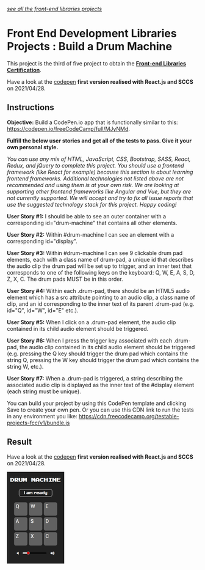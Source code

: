 *[see all the front-end libraries projects](https://github.com/s-manguy/projects/tree/main/front-end-libraries)*



# Front End Development Libraries Projects : Build a Drum Machine
This project is the third of five project to obtain the [**Front-end Libraries Certification**](https://www.freecodecamp.org/certification/fcc3ab085a4-3e2d-4160-a445-50914111cc0d/front-end-libraries).

Have a look at the [codepen](https://codepen.io/s-manguy/full/YzNMvgV) **first version realised with React.js and SCCS** on 2021/04/28.

## Instructions
**Objective:** Build a CodePen.io app that is functionally similar to this: https://codepen.io/freeCodeCamp/full/MJyNMd.

**Fulfill the below user stories and get all of the tests to pass. Give it your own personal style.**

*You can use any mix of HTML, JavaScript, CSS, Bootstrap, SASS, React, Redux, and jQuery to complete this project. You should use a frontend framework (like React for example) because this section is about learning frontend frameworks. Additional technologies not listed above are not recommended and using them is at your own risk. We are looking at supporting other frontend frameworks like Angular and Vue, but they are not currently supported. We will accept and try to fix all issue reports that use the suggested technology stack for this project. Happy coding!*

**User Story #1:** I should be able to see an outer container with a corresponding id="drum-machine" that contains all other elements.

**User Story #2:** Within #drum-machine I can see an element with a corresponding id="display".

**User Story #3:** Within #drum-machine I can see 9 clickable drum pad elements, each with a class name of drum-pad, a unique id that describes the audio clip the drum pad will be set up to trigger, and an inner text that corresponds to one of the following keys on the keyboard: Q, W, E, A, S, D, Z, X, C. The drum pads MUST be in this order.

**User Story #4:** Within each .drum-pad, there should be an HTML5 audio element which has a src attribute pointing to an audio clip, a class name of clip, and an id corresponding to the inner text of its parent .drum-pad (e.g. id="Q", id="W", id="E" etc.).

**User Story #5:** When I click on a .drum-pad element, the audio clip contained in its child audio element should be triggered.

**User Story #6:** When I press the trigger key associated with each .drum-pad, the audio clip contained in its child audio element should be triggered (e.g. pressing the Q key should trigger the drum pad which contains the string Q, pressing the W key should trigger the drum pad which contains the string W, etc.).

**User Story #7:** When a .drum-pad is triggered, a string describing the associated audio clip is displayed as the inner text of the #display element (each string must be unique).

You can build your project by using this CodePen template and clicking Save to create your own pen. Or you can use this CDN link to run the tests in any environment you like: https://cdn.freecodecamp.org/testable-projects-fcc/v1/bundle.js

## Result
Have a look at the [codepen](https://codepen.io/s-manguy/full/YzNMvgV) **first version realised with React.js and SCCS** on 2021/04/28.


![app screenshot](https://github.com/s-manguy/projects/blob/main/front-end-libraries/fcc-03-drum-machine-version-01-react/07%20drummachine_sandrinemanguy_red.png)
